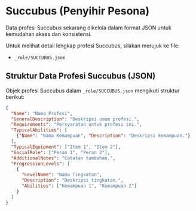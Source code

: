 # Succubus (Penyihir Pesona)

Data profesi Succubus sekarang dikelola dalam format JSON untuk kemudahan akses dan konsistensi.

Untuk melihat detail lengkap profesi Succubus, silakan merujuk ke file:
*   `_role/SUCCUBUS.json`

## Struktur Data Profesi Succubus (JSON)

Objek profesi Succubus dalam `_role/SUCCUBUS.json` mengikuti struktur berikut:

```json
{
  "Name": "Nama Profesi",
  "GeneralDescription": "Deskripsi umum profesi.",
  "Requirements": "Persyaratan untuk profesi ini.",
  "TypicalAbilities": [
    {"Name": "Nama Kemampuan", "Description": "Deskripsi kemampuan."}
  ],
  "TypicalEquipment": ["Item 1", "Item 2"],
  "SocialRole": ["Peran 1", "Peran 2"],
  "AdditionalNotes": "Catatan tambahan.",
  "ProgressionLevels": [
    {
      "LevelName": "Nama Tingkatan",
      "Description": "Deskripsi tingkatan.",
      "Abilities": ["Kemampuan 1", "Kemampuan 2"]
    }
  ]
}
```